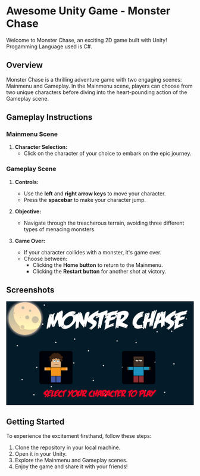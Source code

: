 # Awesome Unity Game - Monster Chase

Welcome to Monster Chase, an exciting 2D game built with Unity! Progamming Language used is C#.

## Overview

Monster Chase is a thrilling adventure game with two engaging scenes: Mainmenu and Gameplay. In the Mainmenu scene, players can choose from two unique characters before diving into the heart-pounding action of the Gameplay scene.

## Gameplay Instructions

### Mainmenu Scene

1. **Character Selection:**
   - Click on the character of your choice to embark on the epic journey.
  
### Gameplay Scene

1. **Controls:**
   - Use the **left** and **right arrow keys** to move your character.
   - Press the **spacebar** to make your character jump.

2. **Objective:**
   - Navigate through the treacherous terrain, avoiding three different types of menacing monsters.

3. **Game Over:**
   - If your character collides with a monster, it's game over.
   - Choose between:
     - Clicking the **Home button** to return to the Mainmenu.
     - Clicking the **Restart button** for another shot at victory.

## Screenshots

![Main Menu Screenshot](Screenshots/Main%20Menu.png)

## Getting Started

To experience the excitement firsthand, follow these steps:

1. Clone the repository in your local machine.
2. Open it in your Unity.
3. Explore the Mainmenu and Gameplay scenes.
4. Enjoy the game and share it with your friends!


